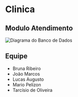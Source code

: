 # Clinica

## Modulo Atendimento

![Diagrama do Banco de Dados](https://i.imgur.com/AHc1TqW.png)

## Equipe
* Bruna Ribeiro
* João Marcos
* Lucas Augusto
* Mario Pelizon
* Tarcísio de Oliveira
